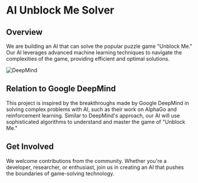 # AI Unblock Me Solver

## Overview
We are building an AI that can solve the popular puzzle game "Unblock Me." Our AI leverages advanced machine learning techniques to navigate the complexities of the game, providing efficient and optimal solutions.

![DeepMind](https://upload.wikimedia.org/wikipedia/commons/thumb/6/6a/DeepMind_new_logo.svg/2560px-DeepMind_new_logo.svg.png)
## Relation to Google DeepMind
This project is inspired by the breakthroughs made by Google DeepMind in solving complex problems with AI, such as their work on AlphaGo and reinforcement learning. Similar to DeepMind's approach, our AI will use sophisticated algorithms to understand and master the game of "Unblock Me."


## Get Involved
We welcome contributions from the community. Whether you're a developer, researcher, or enthusiast, join us in creating an AI that pushes the boundaries of game-solving technology.

